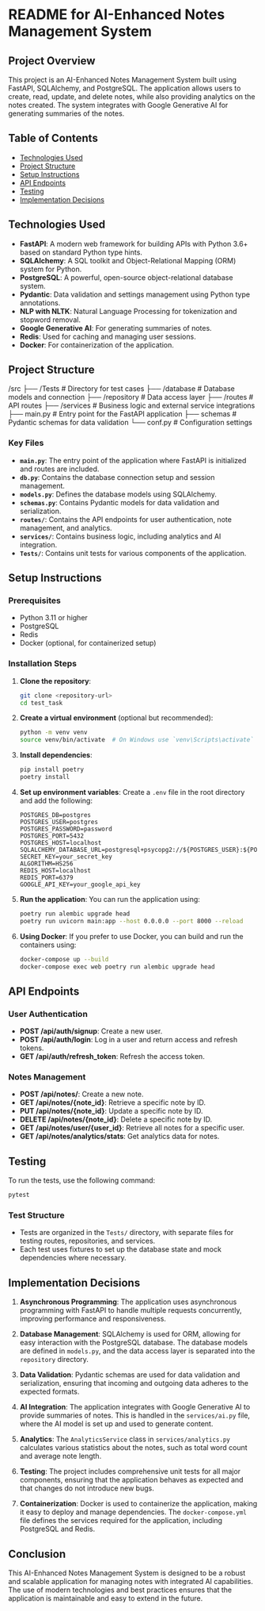 # README for AI-Enhanced Notes Management System

## Project Overview

This project is an AI-Enhanced Notes Management System built using FastAPI, SQLAlchemy, and PostgreSQL. The application allows users to create, read, update, and delete notes, while also providing analytics on the notes created. The system integrates with Google Generative AI for generating summaries of the notes.

## Table of Contents

- [Technologies Used](#technologies-used)
- [Project Structure](#project-structure)
- [Setup Instructions](#setup-instructions)
- [API Endpoints](#api-endpoints)
- [Testing](#testing)
- [Implementation Decisions](#implementation-decisions)

## Technologies Used

- **FastAPI**: A modern web framework for building APIs with Python 3.6+ based on standard Python type hints.
- **SQLAlchemy**: A SQL toolkit and Object-Relational Mapping (ORM) system for Python.
- **PostgreSQL**: A powerful, open-source object-relational database system.
- **Pydantic**: Data validation and settings management using Python type annotations.
- **NLP with NLTK**: Natural Language Processing for tokenization and stopword removal.
- **Google Generative AI**: For generating summaries of notes.
- **Redis**: Used for caching and managing user sessions.
- **Docker**: For containerization of the application.

## Project Structure

/src
├── /Tests # Directory for test cases
├── /database # Database models and connection
├── /repository # Data access layer
├── /routes # API routes
├── /services # Business logic and external service integrations
├── main.py # Entry point for the FastAPI application
├── schemas # Pydantic schemas for data validation
└── conf.py # Configuration settings

### Key Files

- **`main.py`**: The entry point of the application where FastAPI is initialized and routes are included.
- **`db.py`**: Contains the database connection setup and session management.
- **`models.py`**: Defines the database models using SQLAlchemy.
- **`schemas.py`**: Contains Pydantic models for data validation and serialization.
- **`routes/`**: Contains the API endpoints for user authentication, note management, and analytics.
- **`services/`**: Contains business logic, including analytics and AI integration.
- **`Tests/`**: Contains unit tests for various components of the application.

## Setup Instructions

### Prerequisites

- Python 3.11 or higher
- PostgreSQL
- Redis
- Docker (optional, for containerized setup)

### Installation Steps

1. **Clone the repository**:
   ```bash
   git clone <repository-url>
   cd test_task
   ```

2. **Create a virtual environment** (optional but recommended):
   ```bash
   python -m venv venv
   source venv/bin/activate  # On Windows use `venv\Scripts\activate`
   ```

3. **Install dependencies**:
   ```bash
   pip install poetry
   poetry install
   ```

4. **Set up environment variables**:
   Create a `.env` file in the root directory and add the following:
   ```env
   POSTGRES_DB=postgres
   POSTGRES_USER=postgres
   POSTGRES_PASSWORD=password
   POSTGRES_PORT=5432
   POSTGRES_HOST=localhost
   SQLALCHEMY_DATABASE_URL=postgresql+psycopg2://${POSTGRES_USER}:${POSTGRES_PASSWORD}@${POSTGRES_HOST}:${POSTGRES_PORT}/${POSTGRES_DB}
   SECRET_KEY=your_secret_key
   ALGORITHM=HS256
   REDIS_HOST=localhost
   REDIS_PORT=6379
   GOOGLE_API_KEY=your_google_api_key
   ```

5. **Run the application**:
   You can run the application using:
   ```bash
   poetry run alembic upgrade head
   poetry run uvicorn main:app --host 0.0.0.0 --port 8000 --reload
6. **Using Docker**:
   If you prefer to use Docker, you can build and run the containers using:
   ```bash
   docker-compose up --build
   docker-compose exec web poetry run alembic upgrade head

   ```

## API Endpoints

### User Authentication

- **POST /api/auth/signup**: Create a new user.
- **POST /api/auth/login**: Log in a user and return access and refresh tokens.
- **GET /api/auth/refresh_token**: Refresh the access token.

### Notes Management

- **POST /api/notes/**: Create a new note.
- **GET /api/notes/{note_id}**: Retrieve a specific note by ID.
- **PUT /api/notes/{note_id}**: Update a specific note by ID.
- **DELETE /api/notes/{note_id}**: Delete a specific note by ID.
- **GET /api/notes/user/{user_id}**: Retrieve all notes for a specific user.
- **GET /api/notes/analytics/stats**: Get analytics data for notes.

## Testing

To run the tests, use the following command:
```bash
pytest
```

### Test Structure

- Tests are organized in the `Tests/` directory, with separate files for testing routes, repositories, and services.
- Each test uses fixtures to set up the database state and mock dependencies where necessary.

## Implementation Decisions

1. **Asynchronous Programming**: The application uses asynchronous programming with FastAPI to handle multiple requests concurrently, improving performance and responsiveness.

2. **Database Management**: SQLAlchemy is used for ORM, allowing for easy interaction with the PostgreSQL database. The database models are defined in `models.py`, and the data access layer is separated into the `repository` directory.

3. **Data Validation**: Pydantic schemas are used for data validation and serialization, ensuring that incoming and outgoing data adheres to the expected formats.

4. **AI Integration**: The application integrates with Google Generative AI to provide summaries of notes. This is handled in the `services/ai.py` file, where the AI model is set up and used to generate content.

5. **Analytics**: The `AnalyticsService` class in `services/analytics.py` calculates various statistics about the notes, such as total word count and average note length.

6. **Testing**: The project includes comprehensive unit tests for all major components, ensuring that the application behaves as expected and that changes do not introduce new bugs.

7. **Containerization**: Docker is used to containerize the application, making it easy to deploy and manage dependencies. The `docker-compose.yml` file defines the services required for the application, including PostgreSQL and Redis.

## Conclusion

This AI-Enhanced Notes Management System is designed to be a robust and scalable application for managing notes with integrated AI capabilities. The use of modern technologies and best practices ensures that the application is maintainable and easy to extend in the future.